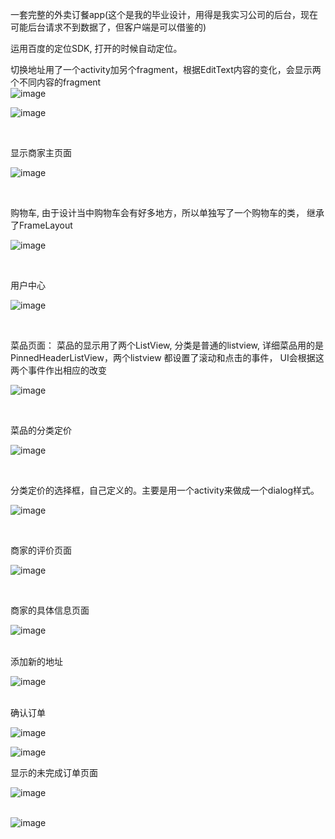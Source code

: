 一套完整的外卖订餐app(这个是我的毕业设计，用得是我实习公司的后台，现在可能后台请求不到数据了，但客户端是可以借鉴的)<br/>

运用百度的定位SDK, 打开的时候自动定位。<br/>

切换地址用了一个activity加另个fragment，根据EditText内容的变化，会显示两个不同内容的fragment<br/>
![image](https://github.com/smay1227/Baelish/blob/master/image/location.jpg)<br/>

![image](https://github.com/smay1227/Baelish/blob/master/image/locationpoi.jpg)<br/>

 <br/>

显示商家主页面<br/>

![image](https://github.com/smay1227/Baelish/blob/master/image/shopmain.jpg)<br/>

 <br/>


购物车, 由于设计当中购物车会有好多地方，所以单独写了一个购物车的类， 继承了FrameLayout<br/>

![image](https://github.com/smay1227/Baelish/blob/master/image/cart.jpg)<br/>

<br/>

用户中心<br/>

![image](https://github.com/smay1227/Baelish/blob/master/image/usercenter.jpg)<br/>

<br/>


菜品页面： 菜品的显示用了两个ListView, 分类是普通的listview, 详细菜品用的是PinnedHeaderListView，两个listview
           都设置了滚动和点击的事件， UI会根据这两个事件作出相应的改变 <br/>

![image](https://github.com/smay1227/Baelish/blob/master/image/shop.jpg)<br/>

 <br/>

菜品的分类定价<br/>

![image](https://github.com/smay1227/Baelish/blob/master/image/dishpop1.jpg)<br/>

 <br/>

分类定价的选择框，自己定义的。主要是用一个activity来做成一个dialog样式。<br/>

![image](https://github.com/smay1227/Baelish/blob/master/image/dishpop2.jpg)<br/>

 <br/>

商家的评价页面<br/>

![image](https://github.com/smay1227/Baelish/blob/master/image/shopcomment.jpg)<br/>

 <br/>

商家的具体信息页面<br/>

![image](https://github.com/smay1227/Baelish/blob/master/image/shopinfo.jpg)<br/>
<br/>


添加新的地址<br/>

![image](https://github.com/smay1227/Baelish/blob/master/image/newaddr.jpg)<br/>
<br/>


确认订单<br/>

![image](https://github.com/smay1227/Baelish/blob/master/image/orderconfirm2.jpg)<br/>

 

![image](https://github.com/smay1227/Baelish/blob/master/image/orderconfirm1.jpg)<br/>

显示的未完成订单页面<br/>

![image](https://github.com/smay1227/Baelish/blob/master/image/unfinish.jpg)<br/>
<br/>


![image](https://github.com/smay1227/Baelish/blob/master/image/unfinishorder.jpg)<br/>

